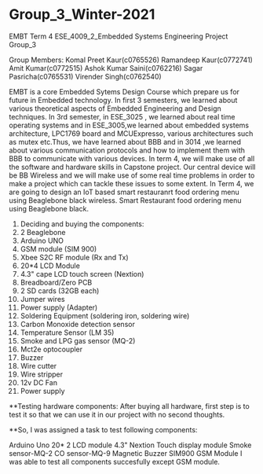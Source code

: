 # Group_3_Winter-2021
EMBT Term 4 ESE_4009_2_Embedded Systems Engineering Project Group_3 

Group Members:
Komal Preet Kaur(c0765526)
Ramandeep Kaur(c0772741)
Amit Kumar(c0772515)
Ashok Kumar Saini(c0762216)
Sagar Pasricha(c0765531)
Virender Singh(c0762540)

EMBT is a core Embedded Sytems Design Course which prepare us for future in Embedded technology. In first 3 semesters, we learned about various theoretical aspects of Embedded Engineering and Design techniques. 
In 3rd semester, in ESE_3025 , we learned about real time operating systems and in ESE_3005,we learned about embedded systems architecture, LPC1769 board and MCUExpresso, various architectures such as mutex etc.Thus, we have learned about BBB and in 3014 ,we learned about various communication protocols and how to implement them with BBB to communicate with various devices. 
In term 4, we will make use of all the software and hardware skills in Capstone project. Our central device will be BB Wireless and we will make use of some real time problems in order to make a project which can tackle these issues to some extent.
In Term 4, we are going to design an IoT based smart restauranrt food ordering menu using Beaglebone black wireless.
Smart Restaurant food ordering menu using Beaglebone black.
1) Deciding and buying the components:
2) 2 Beaglebone
3) Arduino UNO
4) GSM module (SIM 900)
5) Xbee S2C RF module (Rx and Tx)
6) 20*4 LCD Module
7) 4.3" cape LCD touch screen (Nextion)
8) Breadboard/Zero PCB
9) 2 SD cards (32GB each)
10) Jumper wires
11) Power supply (Adapter)
12) Soldering Equipment (soldering iron, soldering wire)
13) Carbon Monoxide detection sensor 
14) Temperature Sensor (LM 35)
15) Smoke and LPG gas sensor (MQ-2)
16) Mct2e optocoupler
17) Buzzer
18)  Wire cutter
19) Wire stripper
20) 12v DC Fan
21) Power supply

**Testing hardware components:
After buying all hardware, first step is to test it so that we can use it in our project with no second thoughts. 

**So, I was assigned a task to test following components:

Arduino Uno
20* 2 LCD module
4.3" Nextion Touch display module
Smoke sensor-MQ-2
CO sensor-MQ-9
Magnetic Buzzer
SIM900 GSM Module
I was able to test all components succesfully except GSM module. 

